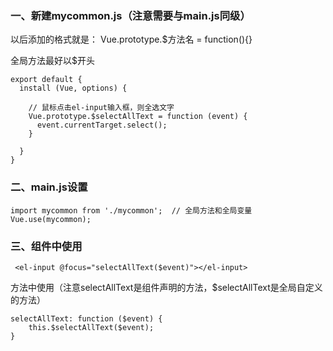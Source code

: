 
### 一、新建mycommon.js（注意需要与main.js同级）

以后添加的格式就是： Vue.prototype.$方法名 = function(){}

全局方法最好以$开头

```vue
export default {
  install (Vue, options) {

    // 鼠标点击el-input输入框，则全选文字
    Vue.prototype.$selectAllText = function (event) {
      event.currentTarget.select();
    }

  }
}
```

### 二、main.js设置

```vue
import mycommon from './mycommon';  // 全局方法和全局变量
Vue.use(mycommon);
```

### 三、组件中使用

```vue
 <el-input @focus="selectAllText($event)"></el-input>
```

方法中使用（注意selectAllText是组件声明的方法，$selectAllText是全局自定义的方法）
```vue
selectAllText: function ($event) {
    this.$selectAllText($event);
}
```
